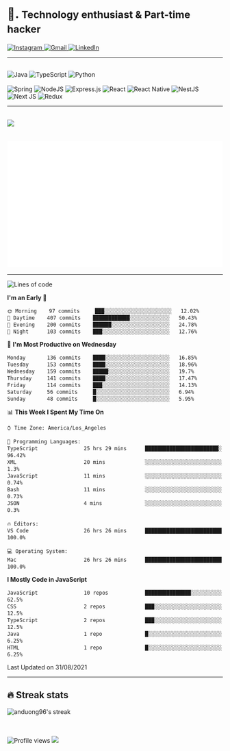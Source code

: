 <div align="left">
  <h1>👋. <small>Technology enthusiast & Part-time hacker</small></h1>

  <a href="https://www.instagram.com/ahdng">
    <img alt="Instagram" src="https://img.shields.io/badge/ahdng-%23E4405F.svg?style=for-the-badge&logo=Instagram&logoColor=white"/>
  </a>
  <a href="mailto:an.duongx@gmail.com">
    <img alt="Gmail" src="https://img.shields.io/badge/Gmail-D14836?style=for-the-badge&logo=gmail&logoColor=white" />
  </a>
  <a href="https://www.linkedin.com/in/ahdng">
    <img alt="LinkedIn" src="https://img.shields.io/badge/linkedin-%230077B5.svg?style=for-the-badge&logo=linkedin&logoColor=white"/>
  </a>

  <br/>
  <hr />
  <br/>

  <img alt="Java" src="https://img.shields.io/badge/java-%23ED8B00.svg?style=for-the-badge&logo=java&logoColor=white"/>
  <img alt="TypeScript" src="https://img.shields.io/badge/typescript-%23007ACC.svg?style=for-the-badge&logo=typescript&logoColor=white"/>
  <img alt="Python" src="https://img.shields.io/badge/python-%2314354C.svg?style=for-the-badge&logo=python&logoColor=white"/>

  <br />
  <br />
  <img alt="Spring" src="https://img.shields.io/badge/spring-%236DB33F.svg?style=for-the-badge&logo=spring&logoColor=white"/>
  <img alt="NodeJS" src="https://img.shields.io/badge/node.js-%2343853D.svg?style=for-the-badge&logo=node-dot-js&logoColor=white"/>
  <img alt="Express.js" src="https://img.shields.io/badge/express.js-%23404d59.svg?style=for-the-badge&logo=express&logoColor=%2361DAFB"/>
  <img alt="React" src="https://img.shields.io/badge/react-%2320232a.svg?style=for-the-badge&logo=react&logoColor=%2361DAFB"/>
  <img alt="React Native" src="https://img.shields.io/badge/react_native-%2320232a.svg?style=for-the-badge&logo=react&logoColor=%2361DAFB"/>
  <img alt="NestJS" src="https://img.shields.io/badge/nestjs-%23E0234E.svg?style=for-the-badge&logo=nestjs&logoColor=white" />
  <img alt="Next JS" src="https://img.shields.io/badge/nextjs-%23000000.svg?style=for-the-badge&logo=next.js&logoColor=white"/>
  <img alt="Redux" src="https://img.shields.io/badge/redux-%23593d88.svg?style=for-the-badge&logo=redux&logoColor=white"/>

  <br/>
  <hr />
  <br/>
  <img src="https://github-profile-trophy.vercel.app/?username=anduong96&theme=onedark" />
  <br/>
  <br/>

  ![Stats Overview](https://raw.githubusercontent.com/anduong96/github-stats-transparent/output/generated/overview.svg)

  <hr />
  
  <!--START_SECTION:waka-->
![Lines of code](https://img.shields.io/badge/From%20Hello%20World%20I%27ve%20Written-625967%20lines%20of%20code-blue)

**I'm an Early 🐤** 

```text
🌞 Morning    97 commits     ███░░░░░░░░░░░░░░░░░░░░░░   12.02% 
🌆 Daytime    407 commits    ████████████░░░░░░░░░░░░░   50.43% 
🌃 Evening    200 commits    ██████░░░░░░░░░░░░░░░░░░░   24.78% 
🌙 Night      103 commits    ███░░░░░░░░░░░░░░░░░░░░░░   12.76%

```
📅 **I'm Most Productive on Wednesday** 

```text
Monday       136 commits    ████░░░░░░░░░░░░░░░░░░░░░   16.85% 
Tuesday      153 commits    ████░░░░░░░░░░░░░░░░░░░░░   18.96% 
Wednesday    159 commits    █████░░░░░░░░░░░░░░░░░░░░   19.7% 
Thursday     141 commits    ████░░░░░░░░░░░░░░░░░░░░░   17.47% 
Friday       114 commits    ███░░░░░░░░░░░░░░░░░░░░░░   14.13% 
Saturday     56 commits     █░░░░░░░░░░░░░░░░░░░░░░░░   6.94% 
Sunday       48 commits     █░░░░░░░░░░░░░░░░░░░░░░░░   5.95%

```


📊 **This Week I Spent My Time On** 

```text
⌚︎ Time Zone: America/Los_Angeles

💬 Programming Languages: 
TypeScript               25 hrs 29 mins      ████████████████████████░   96.42% 
XML                      20 mins             ░░░░░░░░░░░░░░░░░░░░░░░░░   1.3% 
JavaScript               11 mins             ░░░░░░░░░░░░░░░░░░░░░░░░░   0.74% 
Bash                     11 mins             ░░░░░░░░░░░░░░░░░░░░░░░░░   0.73% 
JSON                     4 mins              ░░░░░░░░░░░░░░░░░░░░░░░░░   0.3%

🔥 Editors: 
VS Code                  26 hrs 26 mins      █████████████████████████   100.0%

💻 Operating System: 
Mac                      26 hrs 26 mins      █████████████████████████   100.0%

```

**I Mostly Code in JavaScript** 

```text
JavaScript               10 repos            ███████████████░░░░░░░░░░   62.5% 
CSS                      2 repos             ███░░░░░░░░░░░░░░░░░░░░░░   12.5% 
TypeScript               2 repos             ███░░░░░░░░░░░░░░░░░░░░░░   12.5% 
Java                     1 repo              █░░░░░░░░░░░░░░░░░░░░░░░░   6.25% 
HTML                     1 repo              █░░░░░░░░░░░░░░░░░░░░░░░░   6.25%

```



 Last Updated on 31/08/2021
<!--END_SECTION:waka-->
  
  <hr />

  <h2>🔥 Streak stats</h2>
  <img alt="anduong96's streak" src="https://github-readme-streak-stats.herokuapp.com/?user=anduong96&theme=monokai-metallian&hide_border=true"/>
</div>
<br/>
<br/>

![Profile views](https://gpvc.arturio.dev/anduong96)
![](https://hit.yhype.me/github/profile?user_id=13195989)
